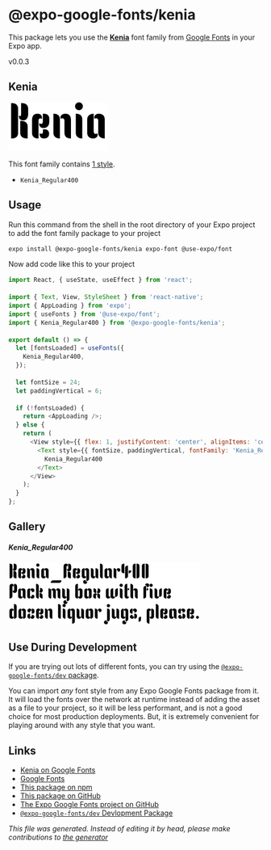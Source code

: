 # @expo-google-fonts/kenia

This package lets you use the [**Kenia**](https://fonts.google.com/specimen/Kenia) font family from [Google Fonts](https://fonts.google.com/) in your Expo app.

v0.0.3

## Kenia

![Kenia](./font-family.png)

This font family contains [1 style](#gallery).

- `Kenia_Regular400`

## Usage

Run this command from the shell in the root directory of your Expo project to add the font family package to your project
```sh
expo install @expo-google-fonts/kenia expo-font @use-expo/font
```

Now add code like this to your project
```js
import React, { useState, useEffect } from 'react';

import { Text, View, StyleSheet } from 'react-native';
import { AppLoading } from 'expo';
import { useFonts } from '@use-expo/font';
import { Kenia_Regular400 } from '@expo-google-fonts/kenia';

export default () => {
  let [fontsLoaded] = useFonts({
    Kenia_Regular400,
  });

  let fontSize = 24;
  let paddingVertical = 6;

  if (!fontsLoaded) {
    return <AppLoading />;
  } else {
    return (
      <View style={{ flex: 1, justifyContent: 'center', alignItems: 'center' }}>
        <Text style={{ fontSize, paddingVertical, fontFamily: 'Kenia_Regular400' }}>
          Kenia_Regular400
        </Text>
      </View>
    );
  }
};

```

## Gallery

##### Kenia_Regular400
![Kenia_Regular400](./504cbb4c7a6888c5333bff718cde206f914f047b6247076cd4033f6457a2a9a6.ttf.png)


## Use During Development

If you are trying out lots of different fonts, you can try using the [`@expo-google-fonts/dev` package](https://www.npmjs.com/package/@expo-google-fonts/dev).

You can import *any* font style from any Expo Google Fonts package from it. It will load the fonts
over the network at runtime instead of adding the asset as a file to your project, so it will be 
less performant, and is not a good choice for most production deployments. But, it is extremely convenient
for playing around with any style that you want.

## Links

- [Kenia on Google Fonts](https://fonts.google.com/specimen/Kenia)
- [Google Fonts](https://fonts.google.com/)
- [This package on npm](https://www.npmjs.com/package/@expo-google-fonts/kenia)
- [This package on GitHub](https://github.com/expo/google-fonts/tree/master/font-packages/kenia)
- [The Expo Google Fonts project on GitHub](https://github.com/expo/google-fonts)
- [`@expo-google-fonts/dev` Devlopment Package](https://github.com/expo/google-fonts/tree/master/font-packages/dev)


*This file was generated. Instead of editing it by head, please make contributions to [the generator](https://github.com/expo/google-fonts/tree/master/packages/generator)*
